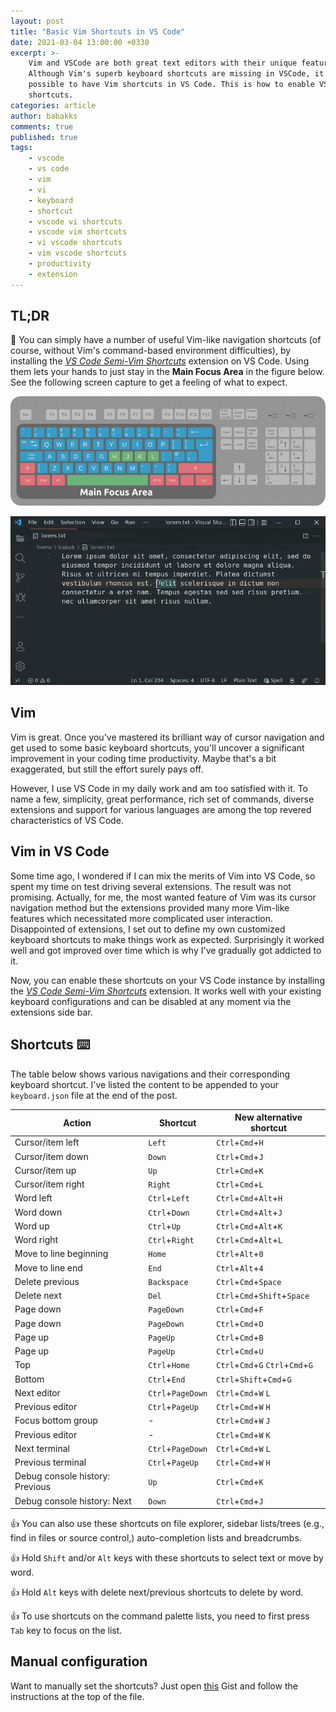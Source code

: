 ```yaml
---
layout: post
title: "Basic Vim Shortcuts in VS Code"
date: 2021-03-04 13:00:00 +0330
excerpt: >-
    Vim and VSCode are both great text editors with their unique features.
    Although Vim's superb keyboard shortcuts are missing in VSCode, it's still
    possible to have Vim shortcuts in VS Code. This is how to enable VSCode Vim
    shortcuts.
categories: article
author: babakks
comments: true
published: true
tags:
    - vscode
    - vs code
    - vim
    - vi
    - keyboard
    - shortcut
    - vscode vi shortcuts
    - vscode vim shortcuts
    - vi vscode shortcuts
    - vim vscode shortcuts
    - productivity
    - extension
---
```


## TL;DR

🎉 You can simply have a number of useful Vim-like navigation shortcuts (of course, without Vim's command-based environment difficulties), by installing the [*VS Code Semi-Vim Shortcuts*][extension] extension on VS Code. Using them lets your hands to just stay in the **Main Focus Area** in the figure below. See the following screen capture to get a feeling of what to expect.

![Layout](/img/2021-03-04-basic-vim-shortcuts-in-vs-code-layout.png)

![Basic navigations with VS Code Semi-Vim Shortcuts extension](/img/2021-03-04-basic-vim-shortcuts-in-vs-code-navigation.gif)

[extension]: https://marketplace.visualstudio.com/items?itemName=babakks.vscode-vim-shortcuts

## Vim

Vim is great. Once you've mastered its brilliant way of cursor navigation and get used to some basic keyboard shortcuts, you'll uncover a significant improvement in your coding time productivity. Maybe that's a bit exaggerated, but still the effort surely pays off.

However, I use VS Code in my daily work and am too satisfied with it. To name a few, simplicity, great performance, rich set of commands, diverse extensions and support for various languages are among the top revered characteristics of VS Code.

## Vim in VS Code

Some time ago, I wondered if I can mix the merits of Vim into VS Code, so spent my time on test driving several extensions. The result was not promising. Actually, for me, the most wanted feature of Vim was its cursor navigation method but the extensions provided many more Vim-like features which necessitated more complicated user interaction. Disappointed of extensions, I set out to define my own customized keyboard shortcuts to make things work as expected. Surprisingly it worked well and got improved over time which is why I've gradually got addicted to it.

Now, you can enable these shortcuts on your VS Code instance by installing the [*VS Code Semi-Vim Shortcuts*][extension] extension. It works well with your existing keyboard configurations and can be disabled at any moment via the extensions side bar.  

## Shortcuts ⌨️

The table below shows various navigations and their corresponding keyboard shortcut. I've listed the content to be appended to your `keyboard.json` file at the end of the post.

| Action                          | Shortcut          | New alternative shortcut          |
| ------------------------------- | ----------------- | --------------------------------- |
| Cursor/item left                | `Left`            | `Ctrl`+`Cmd`+`H`                  |
| Cursor/item down                | `Down`            | `Ctrl`+`Cmd`+`J`                  |
| Cursor/item up                  | `Up`              | `Ctrl`+`Cmd`+`K`                  |
| Cursor/item right               | `Right`           | `Ctrl`+`Cmd`+`L`                  |
| Word left                       | `Ctrl`+`Left`     | `Ctrl`+`Cmd`+`Alt`+`H`            |
| Word down                       | `Ctrl`+`Down`     | `Ctrl`+`Cmd`+`Alt`+`J`            |
| Word up                         | `Ctrl`+`Up`       | `Ctrl`+`Cmd`+`Alt`+`K`            |
| Word right                      | `Ctrl`+`Right`    | `Ctrl`+`Cmd`+`Alt`+`L`            |
| Move to line beginning          | `Home`            | `Ctrl`+`Alt`+`0`                  |
| Move to line end                | `End`             | `Ctrl`+`Alt`+`4`                  |
| Delete previous                 | `Backspace`       | `Ctrl`+`Cmd`+`Space`              |
| Delete next                     | `Del`             | `Ctrl`+`Cmd`+`Shift`+`Space`      |
| Page down                       | `PageDown`        | `Ctrl`+`Cmd`+`F`                  |
| Page down                       | `PageDown`        | `Ctrl`+`Cmd`+`D`                  |
| Page up                         | `PageUp`          | `Ctrl`+`Cmd`+`B`                  |
| Page up                         | `PageUp`          | `Ctrl`+`Cmd`+`U`                  |
| Top                             | `Ctrl`+`Home`     | `Ctrl`+`Cmd`+`G` `Ctrl`+`Cmd`+`G` |
| Bottom                          | `Ctrl`+`End`      | `Ctrl`+`Shift`+`Cmd`+`G`          |
| Next editor                     | `Ctrl`+`PageDown` | `Ctrl`+`Cmd`+`W` `L`              |
| Previous editor                 | `Ctrl`+`PageUp`   | `Ctrl`+`Cmd`+`W` `H`              |
| Focus bottom group              | -                 | `Ctrl`+`Cmd`+`W` `J`              |
| Previous editor                 | -                 | `Ctrl`+`Cmd`+`W` `K`              |
| Next terminal                   | `Ctrl`+`PageDown` | `Ctrl`+`Cmd`+`W` `L`              |
| Previous terminal               | `Ctrl`+`PageUp`   | `Ctrl`+`Cmd`+`W` `H`              |
| Debug console history: Previous | `Up`              | `Ctrl`+`Cmd`+`K`                  |
| Debug console history: Next     | `Down`            | `Ctrl`+`Cmd`+`J`                  |

👍 You can also use these shortcuts on file explorer, sidebar lists/trees (e.g., find in files or source control,) auto-completion lists and breadcrumbs.

👍 Hold `Shift` and/or `Alt` keys with these shortcuts to select text or move by word.

👍 Hold `Alt` keys with delete next/previous shortcuts to delete by word.

👍 To use shortcuts on the command palette lists, you need to first press `Tab` key to focus on the list.

## Manual configuration

Want to manually set the shortcuts? Just open [this][gist] Gist and follow the instructions at the top of the file.

[gist]: https://gist.github.com/babakks/cc30aeee2e2342ea22cd6b76f76f65b6